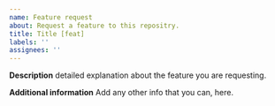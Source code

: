```yaml
---
name: Feature request
about: Request a feature to this repositry.
title: Title [feat]
labels: ''
assignees: ''
---
```


**Description**
detailed explanation about the feature you are requesting.

**Additional information**
Add any other info that you can, here.